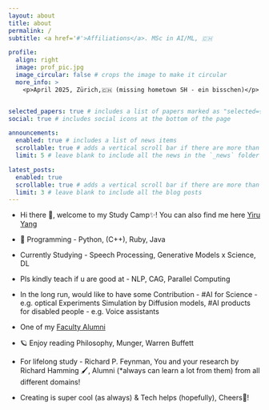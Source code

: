 ```yaml
---
layout: about
title: about
permalink: /
subtitle: <a href='#'>Affiliations</a>. MSc in AI/ML, 🇨🇭

profile:
  align: right
  image: prof_pic.jpg
  image_circular: false # crops the image to make it circular
  more_info: >
    <p>April 2025, Zürich,🇨🇭 (missing hometown SH - ein bisschen)</p>


selected_papers: true # includes a list of papers marked as "selected={true}"
social: true # includes social icons at the bottom of the page

announcements:
  enabled: true # includes a list of news items
  scrollable: true # adds a vertical scroll bar if there are more than 3 news items
  limit: 5 # leave blank to include all the news in the `_news` folder

latest_posts:
  enabled: true
  scrollable: true # adds a vertical scroll bar if there are more than 3 new posts items
  limit: 3 # leave blank to include all the blog posts
---
```


- Hi there 👋, welcome to my Study Camp✨! You can also find me here [Yiru Yang](https://www.linkedin.com/in/yiru-yang-420ab1198/)
- 📍 Programming - Python, (C++), Ruby, Java
- Currently Studying - Speech Processing, Generative Models x Science, DL
- Pls kindly teach if u are good at - NLP, CAG, Parallel Computing

- In the long run, would like to have some Contribution - #AI for Science - e.g. optical Experiments Simulation by Diffusion models, #AI products for disabled people - e.g. Voice assistants 

- One of my [Faculty Alumni](https://en.wikipedia.org/wiki/Zhu_Min_(economist))
- 🪐 Enjoy reading Philosophy, Munger, Warren Buffett

- For lifelong study - Richard P. Feynman, You and your research by Richard Hamming 🖌️, Alumni (*always can learn a lot from them) from all different domains!

- Creating is super cool (as always) & Tech helps (hopefully), Cheers🥂!


<div style="height: 7.5rem;"></div>
